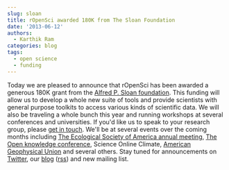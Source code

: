 ```yaml
---
slug: sloan
title: rOpenSci awarded 180K from The Sloan Foundation
date: '2013-06-12'
authors:
  - Karthik Ram
categories: blog
tags:
  - open science
  - funding
---
```


Today we are pleased to announce that rOpenSci has been awarded a generous 180K grant from the [Alfred P. Sloan foundation](http://www.sloan.org/). This funding will allow us to develop a whole new suite of tools and provide scientists with general purpose toolkits to access various kinds of scientific data. We will also be traveling a whole bunch this year and running workshops at several conferences and universities. If you'd like us to speak to your research group, please [get in touch](http://ropensci.org/contact.html). We'll be at several events over the coming months including [The Ecological Society of America annual meeting](http://www.nceas.ucsb.edu/news/nceas-leads-hands-primer-ecoinformatics-ecological-society-americas-2013-conference), [The Open knowledge conference](http://okcon.org/), Science Online Climate, [American Geophysical Union](http://sites.agu.org/meetings/) and several others. Stay tuned for announcements on <a href="http://twitter.com/ropensci">Twitter</a>, our [blog](http://ropensci.org/blog/) ([rss](http://ropensci.org/feed.xml)) and new mailing list.
